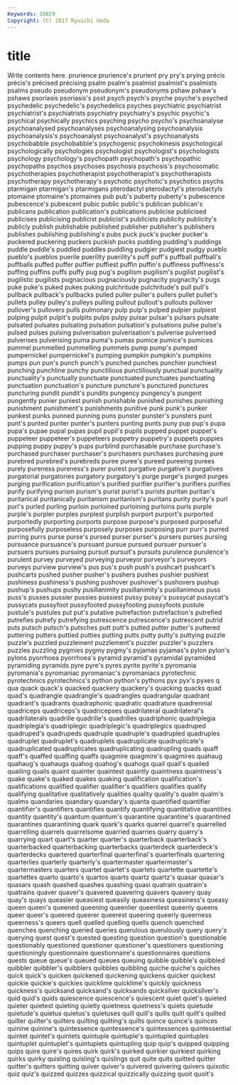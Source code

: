```yaml
---
Keywords: 10029 
Copyright: (C) 2017 Ryuichi Ueda
---
```


# title

Write contents here.
 prurience prurience's prurient pry pry's prying
précis précis's précised précising psalm psalm's psalmist psalmist's psalmists psalms
pseudo pseudonym pseudonym's pseudonyms pshaw pshaw's pshaws psoriasis psoriasis's psst
psych psych's psyche psyche's psyched psychedelic psychedelic's psychedelics psyches psychiatric
psychiatrist psychiatrist's psychiatrists psychiatry psychiatry's psychic psychic's psychical psychically psychics
psyching psycho psycho's psychoanalyse psychoanalysed psychoanalyses psychoanalysing psychoanalysis psychoanalysis's psychoanalyst
psychoanalyst's psychoanalysts psychobabble psychobabble's psychogenic psychokinesis psychological psychologically psychologies psychologist
psychologist's psychologists psychology psychology's psychopath psychopath's psychopathic psychopaths psychos psychoses
psychosis psychosis's psychosomatic psychotherapies psychotherapist psychotherapist's psychotherapists psychotherapy psychotherapy's psychotic
psychotic's psychotics psychs ptarmigan ptarmigan's ptarmigans pterodactyl pterodactyl's pterodactyls ptomaine
ptomaine's ptomaines pub pub's puberty puberty's pubescence pubescence's pubescent pubic
public public's publican publican's publicans publication publication's publications publicise publicised
publicises publicising publicist publicist's publicists publicity publicity's publicly publish publishable
published publisher publisher's publishers publishes publishing publishing's pubs puck puck's
pucker pucker's puckered puckering puckers puckish pucks pudding pudding's puddings
puddle puddle's puddled puddles puddling pudgier pudgiest pudgy pueblo pueblo's
pueblos puerile puerility puerility's puff puff's puffball puffball's puffballs puffed
puffer puffier puffiest puffin puffin's puffiness puffiness's puffing puffins puffs
puffy pug pug's pugilism pugilism's pugilist pugilist's pugilistic pugilists pugnacious
pugnaciously pugnacity pugnacity's pugs puke puke's puked pukes puking pulchritude
pulchritude's pull pull's pullback pullback's pullbacks pulled puller puller's pullers
pullet pullet's pullets pulley pulley's pulleys pulling pullout pullout's pullouts
pullover pullover's pullovers pulls pulmonary pulp pulp's pulped pulpier pulpiest
pulping pulpit pulpit's pulpits pulps pulpy pulsar pulsar's pulsars pulsate
pulsated pulsates pulsating pulsation pulsation's pulsations pulse pulse's pulsed pulses
pulsing pulverisation pulverisation's pulverise pulverised pulverises pulverising puma puma's pumas
pumice pumice's pumices pummel pummelled pummelling pummels pump pump's pumped
pumpernickel pumpernickel's pumping pumpkin pumpkin's pumpkins pumps pun pun's punch
punch's punched punches punchier punchiest punching punchline punchy punctilious punctiliously
punctual punctuality punctuality's punctually punctuate punctuated punctuates punctuating punctuation punctuation's
puncture puncture's punctured punctures puncturing pundit pundit's pundits pungency pungency's
pungent pungently punier puniest punish punishable punished punishes punishing punishment
punishment's punishments punitive punk punk's punker punkest punks punned punning
puns punster punster's punsters punt punt's punted punter punter's punters
punting punts puny pup pup's pupa pupa's pupae pupal pupas
pupil pupil's pupils pupped puppet puppet's puppeteer puppeteer's puppeteers puppetry
puppetry's puppets puppies pupping puppy puppy's pups purblind purchasable purchase
purchase's purchased purchaser purchaser's purchasers purchases purchasing pure purebred purebred's
purebreds puree puree's pureed pureeing purees purely pureness pureness's purer
purest purgative purgative's purgatives purgatorial purgatories purgatory purgatory's purge purge's
purged purges purging purification purification's purified purifier purifier's purifiers purifies
purify purifying purism purism's purist purist's purists puritan puritan's puritanical
puritanically puritanism puritanism's puritans purity purity's purl purl's purled purling
purloin purloined purloining purloins purls purple purple's purpler purples purplest
purplish purport purport's purported purportedly purporting purports purpose purpose's purposed
purposeful purposefully purposeless purposely purposes purposing purr purr's purred purring
purrs purse purse's pursed purser purser's pursers purses pursing pursuance
pursuance's pursuant pursue pursued pursuer pursuer's pursuers pursues pursuing pursuit
pursuit's pursuits purulence purulence's purulent purvey purveyed purveying purveyor purveyor's
purveyors purveys purview purview's pus pus's push push's pushcart pushcart's
pushcarts pushed pusher pusher's pushers pushes pushier pushiest pushiness pushiness's
pushing pushover pushover's pushovers pushup pushup's pushups pushy pusillanimity pusillanimity's
pusillanimous puss puss's pusses pussier pussies pussiest pussy pussy's pussycat
pussycat's pussycats pussyfoot pussyfooted pussyfooting pussyfoots pustule pustule's pustules put
put's putative putrefaction putrefaction's putrefied putrefies putrefy putrefying putrescence putrescence's
putrescent putrid puts putsch putsch's putsches putt putt's putted putter
putter's puttered puttering putters puttied putties putting putts putty putty's
puttying puzzle puzzle's puzzled puzzlement puzzlement's puzzler puzzler's puzzlers puzzles
puzzling pygmies pygmy pygmy's pyjamas pyjamas's pylon pylon's pylons pyorrhoea
pyorrhoea's pyramid pyramid's pyramidal pyramided pyramiding pyramids pyre pyre's pyres
pyrite pyrite's pyromania pyromania's pyromaniac pyromaniac's pyromaniacs pyrotechnic pyrotechnics pyrotechnics's
python python's pythons pyx pyx's pyxes q qua quack quack's
quacked quackery quackery's quacking quacks quad quad's quadrangle quadrangle's quadrangles
quadrangular quadrant quadrant's quadrants quadraphonic quadratic quadrature quadrennial quadriceps quadriceps's
quadricepses quadrilateral quadrilateral's quadrilaterals quadrille quadrille's quadrilles quadriphonic quadriplegia quadriplegia's
quadriplegic quadriplegic's quadriplegics quadruped quadruped's quadrupeds quadruple quadruple's quadrupled quadruples
quadruplet quadruplet's quadruplets quadruplicate quadruplicate's quadruplicated quadruplicates quadruplicating quadrupling quads
quaff quaff's quaffed quaffing quaffs quagmire quagmire's quagmires quahaug quahaug's
quahaugs quahog quahog's quahogs quail quail's quailed quailing quails quaint
quainter quaintest quaintly quaintness quaintness's quake quake's quaked quakes quaking
qualification qualification's qualifications qualified qualifier qualifier's qualifiers qualifies qualify qualifying
qualitative qualitatively qualities quality quality's qualm qualm's qualms quandaries quandary
quandary's quanta quantified quantifier quantifier's quantifiers quantifies quantify quantifying quantitative
quantities quantity quantity's quantum quantum's quarantine quarantine's quarantined quarantines quarantining
quark quark's quarks quarrel quarrel's quarrelled quarrelling quarrels quarrelsome quarried
quarries quarry quarry's quarrying quart quart's quarter quarter's quarterback quarterback's
quarterbacked quarterbacking quarterbacks quarterdeck quarterdeck's quarterdecks quartered quarterfinal quarterfinal's quarterfinals
quartering quarterlies quarterly quarterly's quartermaster quartermaster's quartermasters quarters quartet quartet's
quartets quartette quartette's quartettes quarto quarto's quartos quarts quartz quartz's
quasar quasar's quasars quash quashed quashes quashing quasi quatrain quatrain's
quatrains quaver quaver's quavered quavering quavers quavery quay quay's quays
queasier queasiest queasily queasiness queasiness's queasy queen queen's queened queening
queenlier queenliest queenly queens queer queer's queered queerer queerest queering
queerly queerness queerness's queers quell quelled quelling quells quench quenched
quenches quenching queried queries querulous querulously query query's querying quest
quest's quested questing question question's questionable questionably questioned questioner questioner's
questioners questioning questioningly questionnaire questionnaire's questionnaires questions quests queue queue's
queued queues queuing quibble quibble's quibbled quibbler quibbler's quibblers quibbles
quibbling quiche quiche's quiches quick quick's quicken quickened quickening quickens
quicker quickest quickie quickie's quickies quicklime quicklime's quickly quickness quickness's
quicksand quicksand's quicksands quicksilver quicksilver's quid quid's quids quiescence quiescence's
quiescent quiet quiet's quieted quieter quietest quieting quietly quietness quietness's
quiets quietude quietude's quietus quietus's quietuses quill quill's quills quilt
quilt's quilted quilter quilter's quilters quilting quilting's quilts quince quince's
quinces quinine quinine's quintessence quintessence's quintessences quintessential quintet quintet's quintets
quintuple quintuple's quintupled quintuples quintuplet quintuplet's quintuplets quintupling quip quip's
quipped quipping quips quire quire's quires quirk quirk's quirked quirkier
quirkiest quirking quirks quirky quisling quisling's quislings quit quite quits
quitted quitter quitter's quitters quitting quiver quiver's quivered quivering quivers
quixotic quiz quiz's quizzed quizzes quizzical quizzically quizzing quoit quoit's
